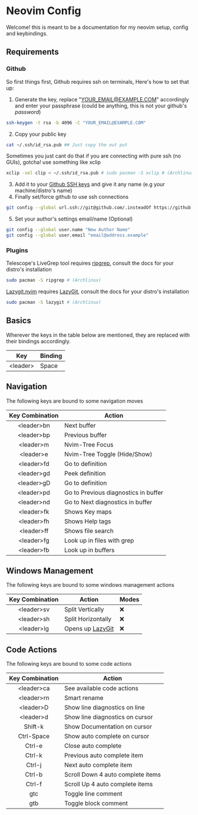 # Neovim Config

Welcome! this is meant to be a documentation for my neovim setup, config and keybindings.

## Requirements

### Github

So first things first, Github requires ssh on terminals, Here's how to set that up:

1. Generate the key, replace "YOUR_EMAIL@EXAMPLE.COM" accordingly and enter your passphrase (could be anything, this is not your github's _password_)

```bash
ssh-keygen -t rsa -b 4096 -C "YOUR_EMAIL@EXAMPLE.COM"
```

2. Copy your public key

```bash
cat ~/.ssh/id_rsa.pub ## Just copy the out put
```

Sometimes you just cant do that if you are connecting with pure ssh (no GUIs), gotcha! use something like xclip

```bash
xclip -sel clip < ~/.ssh/id_rsa.pub # sudo pacman -S xclip # (Archlinux), consult your distro's docs incase you're using another distro
```

3. Add it to your [Github SSH keys](https://github.com/settings/keys) and give it any name (e.g your machine/distro's name)
4. Finally set/force github to use ssh connections

```bash
git config --global url.ssh://git@github.com/.insteadOf https://github.com/
```

5. Set your author's settings email/name (Optional)

```bash
git config --global user.name "New Author Name"
git config --global user.email "email@address.example"
```

### Plugins

Telescope's LiveGrep tool requires [ripgrep](https://github.com/BurntSushi/ripgrep#installation), consult the docs for your distro's installation

```bash
sudo pacman -S ripgrep # (Archlinux)
```

[Lazygit.nvim](https://github.com/kdheepak/lazygit.nvim) requires [LazyGit](https://github.com/jesseduffield/lazygit#installation), consult the docs for your distro's installation

```bash
sudo pacman -S lazygit # (Archlinux)
```

## Basics

Wherever the keys in the table below are mentioned, they are replaced with their bindings accordingly.

| Key            | Binding |
| -------------- | ------- |
| &lt;leader&gt; | Space   |

## Navigation

The following keys are bound to some navigation moves

| Key Combination  | Action                               |
| :--------------: | ------------------------------------ |
| &lt;leader&gt;bn | Next buffer                          |
| &lt;leader&gt;bp | Previous buffer                      |
| &lt;leader&gt;m  | Nvim-Tree Focus                      |
| &lt;leader&gt;e  | Nvim-Tree Toggle (Hide/Show)         |
| &lt;leader&gt;fd | Go to definition                     |
| &lt;leader&gt;gd | Peek definition                      |
| &lt;leader&gt;gD | Go to definition                     |
| &lt;leader&gt;pd | Go to Previous diagnostics in buffer |
| &lt;leader&gt;nd | Go to Next diagnostics in buffer     |
| &lt;leader&gt;fk | Shows Key maps                       |
| &lt;leader&gt;fh | Shows Help tags                      |
| &lt;leader&gt;ff | Shows file search                    |
| &lt;leader&gt;fg | Look up in files with grep           |
| &lt;leader&gt;fb | Look up in buffers                   |

## Windows Management

The following keys are bound to some windows management actions

| Key Combination  | Action                                                                                                      | Modes |
| :--------------: | ----------------------------------------------------------------------------------------------------------- | ----- |
| &lt;leader&gt;sv | Split Vertically                                                                                            | :x:   |
| &lt;leader&gt;sh | Split Horizontally                                                                                          | :x:   |
| &lt;leader&gt;lg | Opens up [LazyGit](https://github.com/jesseduffield/lazygit/blob/master/docs/keybindings/Keybindings_en.md) | :x:   |

## Code Actions

The following keys are bound to some code actions

| Key Combination  | Action                            |
| :--------------: | --------------------------------- |
| &lt;leader&gt;ca | See available code actions        |
| &lt;leader&gt;rn | Smart rename                      |
| &lt;leader&gt;D  | Show line diagnostics on line     |
| &lt;leader&gt;d  | Show line diagnostics on cursor   |
|     Shift-k      | Show Documentation on cursor      |
|    Ctrl-Space    | Show auto complete on cursor      |
|      Ctrl-e      | Close auto complete               |
|      Ctrl-k      | Previous auto complete item       |
|      Ctrl-j      | Next auto complete item           |
|      Ctrl-b      | Scroll Down 4 auto complete items |
|      Ctrl-f      | Scroll Up 4 auto complete items   |
|       gtc        | Toggle line comment               |
|       gtb        | Toggle block comment              |
